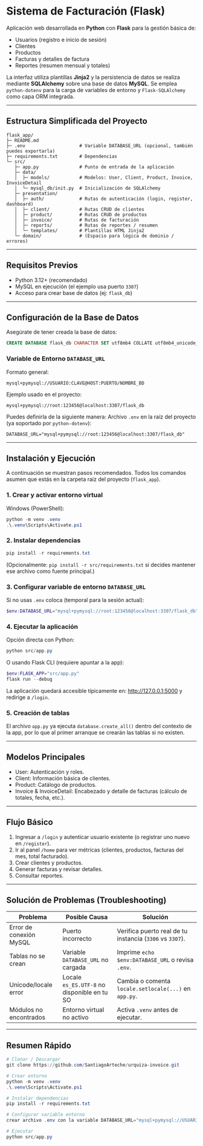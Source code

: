 # Sistema de Facturación (Flask)

Aplicación web desarrollada en **Python** con **Flask** para la gestión básica de:

- Usuarios (registro e inicio de sesión)
- Clientes
- Productos
- Facturas y detalles de factura
- Reportes (resumen mensual y totales)

La interfaz utiliza plantillas **Jinja2** y la persistencia de datos se realiza mediante **SQLAlchemy** sobre una base de datos **MySQL**. Se emplea `python-dotenv` para la carga de variables de entorno y `Flask-SQLAlchemy` como capa ORM integrada.

---

## Estructura Simplificada del Proyecto

```
flask_app/
├─ README.md
├─ .env                    # Variable DATABASE_URL (opcional, también puedes exportarla)
├─ requirements.txt        # Dependencias
└─ src/
   ├─ app.py               # Punto de entrada de la aplicación
   ├─ data/
   │  ├─ models/           # Modelos: User, Client, Product, Invoice, InvoiceDetail
   │  └─ mysql_db/init.py  # Inicialización de SQLAlchemy
   ├─ presentation/
   │  ├─ auth/             # Rutas de autenticación (login, register, dashboard)
   │  ├─ client/           # Rutas CRUD de clientes
   │  ├─ product/          # Rutas CRUD de productos
   │  ├─ invoice/          # Rutas de facturación
   │  ├─ reports/          # Rutas de reportes / resumen
   │  └─ templates/        # Plantillas HTML Jinja2
   └─ domain/              # (Espacio para lógica de dominio / errores)
```

---

## Requisitos Previos

- Python 3.12+ (recomendado)
- MySQL en ejecución (el ejemplo usa puerto `3307`)
- Acceso para crear base de datos (ej: `flask_db`)

---

## Configuración de la Base de Datos

Asegúrate de tener creada la base de datos:

```sql
CREATE DATABASE flask_db CHARACTER SET utf8mb4 COLLATE utf8mb4_unicode_ci;
```

### Variable de Entorno `DATABASE_URL`

Formato general:

```
mysql+pymysql://USUARIO:CLAVE@HOST:PUERTO/NOMBRE_BD
```

Ejemplo usado en el proyecto:

```
mysql+pymysql://root:123456@localhost:3307/flask_db
```

Puedes definirla de la siguiente manera:
Archivo `.env` en la raíz del proyecto (ya soportado por `python-dotenv`):

```env
DATABASE_URL="mysql+pymysql://root:123456@localhost:3307/flask_db"
```

---

## Instalación y Ejecución

A continuación se muestran pasos recomendados. Todos los comandos asumen que estás en la carpeta raíz del proyecto (`flask_app`).

### 1. Crear y activar entorno virtual

Windows (PowerShell):

```powershell
python -m venv .venv
.\.venv\Scripts\Activate.ps1
```

### 2. Instalar dependencias

```powershell
pip install -r requirements.txt
```

(Opcionalmente: `pip install -r src/requirements.txt` si decides mantener ese archivo como fuente principal.)

### 3. Configurar variable de entorno `DATABASE_URL`

Si no usas `.env` coloca (temporal para la sesión actual):

```powershell
$env:DATABASE_URL="mysql+pymysql://root:123456@localhost:3307/flask_db"
```

### 4. Ejecutar la aplicación

Opción directa con Python:

```powershell
python src/app.py
```

O usando Flask CLI (requiere apuntar a la app):

```powershell
$env:FLASK_APP="src/app.py"
flask run --debug
```

La aplicación quedará accesible típicamente en: http://127.0.0.1:5000 y redirige a `/login`.

### 5. Creación de tablas

El archivo `app.py` ya ejecuta `database.create_all()` dentro del contexto de la app, por lo que al primer arranque se crearán las tablas si no existen.

---

## Modelos Principales

- User: Autenticación y roles.
- Client: Información básica de clientes.
- Product: Catálogo de productos.
- Invoice & InvoiceDetail: Encabezado y detalle de facturas (cálculo de totales, fecha, etc.).

---

## Flujo Básico

1. Ingresar a `/login` y autenticar usuario existente (o registrar uno nuevo en `/register`).
2. Ir al panel `/home` para ver métricas (clientes, productos, facturas del mes, total facturado).
3. Crear clientes y productos.
4. Generar facturas y revisar detalles.
5. Consultar reportes.

---

## Solución de Problemas (Troubleshooting)

| Problema                | Posible Causa                               | Solución                                                 |
| ----------------------- | ------------------------------------------- | -------------------------------------------------------- |
| Error de conexión MySQL | Puerto incorrecto                           | Verifica puerto real de tu instancia (`3306` vs `3307`). |
| Tablas no se crean      | Variable `DATABASE_URL` no cargada          | Imprime `echo $env:DATABASE_URL` o revisa `.env`.        |
| Unicode/locale error    | Locale `es_ES.UTF-8` no disponible en tu SO | Cambia o comenta `locale.setlocale(...)` en `app.py`.    |
| Módulos no encontrados  | Entorno virtual no activo                   | Activa `.venv` antes de ejecutar.                        |

---

## Resumen Rápido

```powershell
# Clonar / Descargar
git clone https://github.com/SantiagoArteche/urquiza-invoice.git

# Crear entorno
python -m venv .venv
.\.venv\Scripts\Activate.ps1

# Instalar dependencias
pip install -r requirements.txt

# Configurar variable entorno
crear archivo .env con la variable DATABASE_URL="mysql+pymysql://USUARIO:CONTRASEÑA@localhost:PUERTO/flask_db"

# Ejecutar
python src/app.py
```
